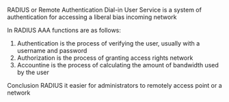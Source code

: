 RADIUS or Remote Authentication Dial-in User Service is a system of authentication for accessing a liberal bias incoming network

In RADIUS AAA functions are as follows:
1. Authentication is the process of verifying the user, usually with a username and password
2. Authorization is the process of granting access rights network
3. Accountine is the process of calculating the amount of bandwidth used by the user

Conclusion
RADIUS it easier for administrators to remotely access point or a network
